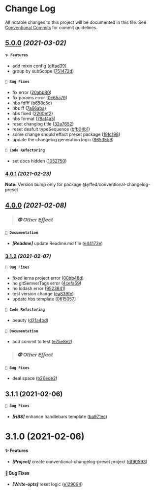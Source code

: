 # Change Log

All notable changes to this project will be documented in this file.
See [Conventional Commits](https://conventionalcommits.org) for commit guidelines.

## [5.0.0](https://github.com/Future-FE-Temp/yufu-design/compare/v4.0.1...v5.0.0) _(2021-03-02)_

#### `✨ Features`

* add mixin config ([dffad39](https://github.com/Future-FE-Temp/yufu-design/commit/dffad397a8c962ca5bdc06ea6359822e8eacdc63))
* group by subScope ([751472d](https://github.com/Future-FE-Temp/yufu-design/commit/751472debdcf1c0fe6c65c79c760507817976608))

#### `🐛 Bug Fixes`

* fix error ([20abb80](https://github.com/Future-FE-Temp/yufu-design/commit/20abb805fee1cc75b852cc73cb8233ba53c53615))
* fix params error ([0c65a79](https://github.com/Future-FE-Temp/yufu-design/commit/0c65a7941a0487ffdd75efc3dca87b6ce1562204))
* hbs fdfff ([b658c5c](https://github.com/Future-FE-Temp/yufu-design/commit/b658c5c080b19f9c8dd284f4b4c9acd1d423faf3))
* hbs ff ([7a66aba](https://github.com/Future-FE-Temp/yufu-design/commit/7a66abadddd892032050a8ee8cf3ccbaaecbdbd7))
* hbs fixed ([2200ef2](https://github.com/Future-FE-Temp/yufu-design/commit/2200ef202d762458e882a2ac7651ff4a30323760))
* hbs format ([78af4a5](https://github.com/Future-FE-Temp/yufu-design/commit/78af4a5009076bb6041378901ee8c10e8a14db9a))
* reset changlog title ([32a7652](https://github.com/Future-FE-Temp/yufu-design/commit/32a76524603279a29ed77d14cc30efb5f19c1af5))
* reset deafult typeSequence ([bfb04b1](https://github.com/Future-FE-Temp/yufu-design/commit/bfb04b147edbbf1c086826783403139caf676b40))
* some change should effact preset package ([19fc198](https://github.com/Future-FE-Temp/yufu-design/commit/19fc198a668100403215ed30cbcb48a8b25b818c))
* update the changelog generation logic ([86535b9](https://github.com/Future-FE-Temp/yufu-design/commit/86535b978a7b690147bb8f67209b904b80a768c1))

#### `🔨 Code Refactoring`

* set docs hidden ([1052750](https://github.com/Future-FE-Temp/yufu-design/commit/10527501265fea6fc8e95a5937184c32a1a52f4c))



### [4.0.1](https://github.com/Future-FE-Temp/yufu-design/compare/v4.0.0...v4.0.1) _(2021-02-23)_

**Note:** Version bump only for package @yffed/conventional-changelog-preset





## [4.0.0](https://github.com/Future-FE-Temp/yufu-design/compare/v3.1.2...v4.0.0) _(2021-02-08)_

> ### _👽 Other Effect_

#### `📖 Documentation`

* ***[Readme]***  update Readme.md file ([e44173e](https://github.com/Future-FE-Temp/yufu-design/commit/e44173e191ea62dfe0fc45ebf00cee55f14bd33d))



### [3.1.2](https://github.com/Future-FE-Temp/yufu-design/compare/v3.1.1...v3.1.2) _(2021-02-07)_

#### `🐛 Bug Fixes`

* fixed lerna project error ([00bb48d](https://github.com/Future-FE-Temp/yufu-design/commit/00bb48d4372aa405f4387314220e71ab0632d309))
* no gitSemverTags error ([4cefa59](https://github.com/Future-FE-Temp/yufu-design/commit/4cefa59f81e368ed804ac75ac5a812fc44939cdc))
* no lodash error ([9523841](https://github.com/Future-FE-Temp/yufu-design/commit/9523841b9bfa5c378cc400298c247258595b82ad))
* test version change ([ea839fe](https://github.com/Future-FE-Temp/yufu-design/commit/ea839fea36fb8f285f740e83ad7442b4d0876d0c))
* update hbs template ([0615057](https://github.com/Future-FE-Temp/yufu-design/commit/0615057d08ab8438405772209c43435952f07e78))

#### `🔨 Code Refactoring`

* beauty ([d21a4bd](https://github.com/Future-FE-Temp/yufu-design/commit/d21a4bdac4e5426a53e745b49ef45f4bc0cf79bc))

#### `📖 Documentation`

* add commit to test ([e75e8e2](https://github.com/Future-FE-Temp/yufu-design/commit/e75e8e2d1c559cfc8a72ea49244bfee9f313e811))

> ### _👽 Other Effect_

#### `🐛 Bug Fixes`

* deal space ([b26ede2](https://github.com/Future-FE-Temp/yufu-design/commit/b26ede28d1f2d2080192da10f4ff69bce692879b))



## 3.1.1 (2021-02-06)

#### `🐛 Bug Fixes`

* ***[HBS]***  enhance handlebars template ([ba971ec](https://github.com/Future-FE-Temp/yufu-design/commit/ba971ec31575457b8ae0c37eef99fa98954c2c39))




# 3.1.0 (2021-02-06)

#### ✨ Features

* ***[Project]***  create conventional-changelog-preset project ([df90593](https://github.com/Future-FE-Temp/yufu-design/commit/df9059352886b64fef4bc3b3da9b6b69e43865d1))

#### 🐛 Bug Fixes

* ***[Write-opts]***  reset logic ([e129094](https://github.com/Future-FE-Temp/yufu-design/commit/e1290944968e78a019f20e94c174b1f2da9e5bd7))
